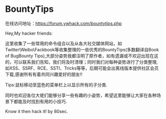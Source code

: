 # BountyTips

在线访问地址：https://forum.ywhack.com/bountytips.php

Hey,My hacker friends:

这里收集了一些常用的命令组合以及从各大社交媒体网站，如Twitter\Weibo\Fackbook等收集整理的一些优秀的BountyTips(多数翻译自Book of BugBounty Tips),大部分姿势我都注明了原作者，如有遗漏或不欢迎出现在这的，可以联系我们告知，我们将及时清理；同时我们对每种姿势进行了分类整理,如XSS、SSRF、RCE、SSTI、Tricks等等，后期可能会出离线版本提供社区会员下载,感谢所有有着共同兴趣爱好的朋友!!

Tips:鼠标移动至蓝色的菜单栏上以显示所有的子分类.

同时也欢迎各位大佬们能够分享一些有趣的小姿势，希望这里能够让大家在各种场景下都能及时找到有用的小技巧.

Know it then hack it! by 80sec.
